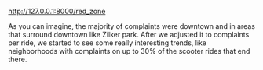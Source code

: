 http://127.0.0.1:8000/red_zone

As you can imagine, the majority of complaints were downtown and in areas that surround downtown like Zilker park. After we adjusted it to complaints per ride, we started to see some really interesting trends, like neighborhoods with complaints on up to 30% of the scooter rides that end there. 

